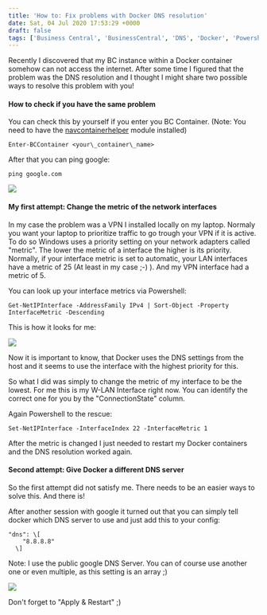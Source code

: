 ```yaml
---
title: 'How to: Fix problems with Docker DNS resolution'
date: Sat, 04 Jul 2020 17:53:29 +0000
draft: false
tags: ['Business Central', 'BusinessCentral', 'DNS', 'Docker', 'Powershell']
---
```


Recently I discovered that my BC instance within a Docker container somehow can not access the internet. After some time I figured that the problem was the DNS resolution and I thought I might share two possible ways to resolve this problem with you!

#### How to check if you have the same problem

You can check this by yourself if you enter you BC Container. (Note: You need to have the [navcontainerhelper](https://github.com/microsoft/navcontainerhelper/blob/master/NavContainerHelper.md#get-started---install-navcontainerhelper) module installed)

```
Enter-BCContainer <your\_container\_name>
```

After that you can ping google:

```
ping google.com
```

![](https://stefanmaron.files.wordpress.com/2020/07/image-1.png)

#### My first attempt: Change the metric of the network interfaces

In my case the problem was a VPN I installed locally on my laptop. Normaly you want your laptop to prioritize traffic to go trough your VPN if it is active. To do so Windows uses a priority setting on your network adapters called "metric". The lower the metric of a interface the higher is its priority. Normally, if your interface metric is set to automatic, your LAN interfaces have a metric of 25 (At least in my case ;-) ). And my VPN interface had a metric of 5.

You can look up your interface metrics via Powershell:

```
Get-NetIPInterface -AddressFamily IPv4 | Sort-Object -Property InterfaceMetric -Descending
```

This is how it looks for me:

![](https://stefanmaron.files.wordpress.com/2020/07/image.png)

Now it is important to know, that Docker uses the DNS settings from the host and it seems to use the interface with the highest priority for this.

So what I did was simply to change the metric of my interface to be the lowest. For me this is my W-LAN Interface right now. You can identify the correct one for you by the "ConnectionState" column.

Again Powershell to the rescue:

```
Set-NetIPInterface -InterfaceIndex 22 -InterfaceMetric 1
```

After the metric is changed I just needed to restart my Docker containers and the DNS resolution worked again.

#### Second attempt: Give Docker a different DNS server

So the first attempt did not satisfy me. There needs to be an easier ways to solve this. And there is!

After another session with google it turned out that you can simply tell docker which DNS server to use and just add this to your config:

```
"dns": \[
    "8.8.8.8"
  \]
```

Note: I use the public google DNS Server. You can of course use another one or even multiple, as this setting is an array ;)

![](https://stefanmaron.files.wordpress.com/2020/07/image-2.png)

Don't forget to "Apply & Restart" ;)